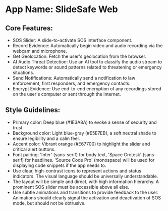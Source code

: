 # **App Name**: SlideSafe Web

## Core Features:

- SOS Slider: A slide-to-activate SOS interface component.
- Record Evidence: Automatically begin video and audio recording via the webcam and microphone.
- Get Geolocation: Fetch the user's geolocation from the browser.
- AI Audio Threat Detection: Use an AI tool to classify the audio stream to detect keywords or sound patterns related to threatening or emergency situations.
- Send Notifications: Automatically send a notification to law enforcement, first responders, and emergency contacts.
- Encrypt Evidence: Use end-to-end encryption of any recordings stored on the user's computer or sent through the internet.

## Style Guidelines:

- Primary color: Deep blue (#1E3A8A) to evoke a sense of security and trust.
- Background color: Light blue-gray (#E5E7EB), a soft neutral shade to ensure legibility and a calm feel.
- Accent color: Vibrant orange (#E67700) to highlight the slider and critical alert buttons.
- Font pairing: 'Inter' (sans-serif) for body text, 'Space Grotesk' (sans-serif) for headlines. 'Source Code Pro' (monospace) will be used for displaying code snippets if the app needs to.
- Use clear, high-contrast icons to represent actions and status indicators. The visual language should be universally understandable.
- The layout will be simple and direct, with high information hierarchy. A prominent SOS slider must be accessible above all else.
- Use subtle animations and transitions to provide feedback to the user. Animations should clearly signal the activation and deactivation of SOS mode, but should not be obtrusive.